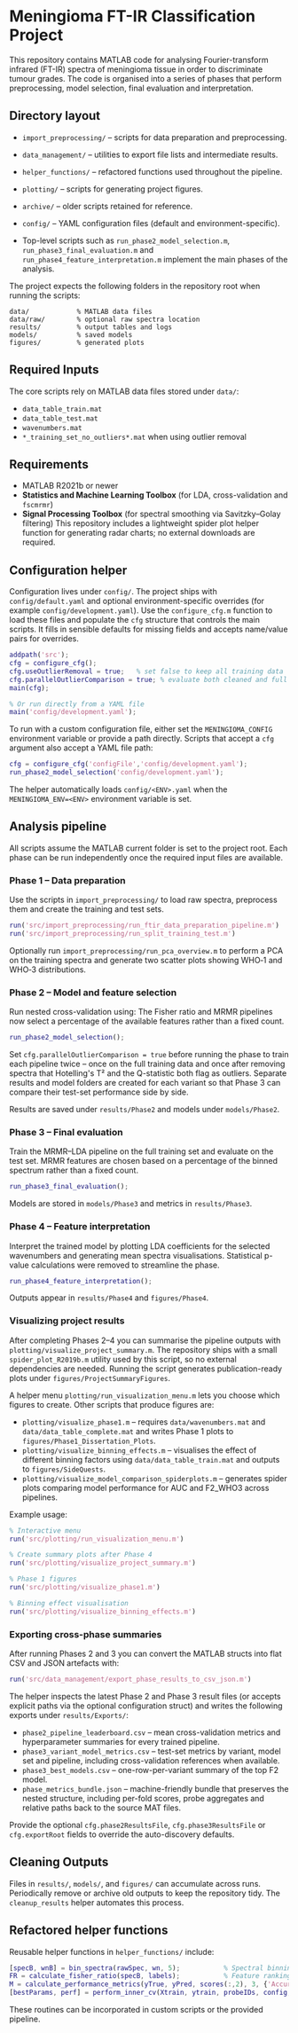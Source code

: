 # Meningioma FT-IR Classification Project

This repository contains MATLAB code for analysing Fourier-transform infrared (FT-IR) spectra of meningioma tissue in order to discriminate tumour grades. The code is organised into a series of phases that perform preprocessing, model selection, final evaluation and interpretation.

## Directory layout

- `import_preprocessing/` – scripts for data preparation and preprocessing.
- `data_management/` – utilities to export file lists and intermediate results.
- `helper_functions/` – refactored functions used throughout the pipeline.
- `plotting/` – scripts for generating project figures.
- `archive/` – older scripts retained for reference.
- `config/` – YAML configuration files (default and environment-specific).

- Top-level scripts such as `run_phase2_model_selection.m`, `run_phase3_final_evaluation.m` and `run_phase4_feature_interpretation.m` implement the main phases of the analysis.


The project expects the following folders in the repository root when running the scripts:

```
data/            % MATLAB data files
data/raw/        % optional raw spectra location
results/         % output tables and logs
models/          % saved models
figures/         % generated plots
```

## Required Inputs

The core scripts rely on MATLAB data files stored under `data/`:

- `data_table_train.mat`
- `data_table_test.mat`
- `wavenumbers.mat`
- `*_training_set_no_outliers*.mat` when using outlier removal

## Requirements

- MATLAB R2021b or newer
- **Statistics and Machine Learning Toolbox** (for LDA, cross-validation and `fscmrmr`)
- **Signal Processing Toolbox** (for spectral smoothing via Savitzky–Golay filtering)
This repository includes a lightweight spider plot helper function for generating radar charts; no external downloads are required.

## Configuration helper

Configuration lives under `config/`. The project ships with
`config/default.yaml` and optional environment-specific overrides (for example
`config/development.yaml`). Use the `configure_cfg.m` function to load these
files and populate the `cfg` structure that controls the main scripts. It fills
in sensible defaults for missing fields and accepts name/value pairs for
overrides.

```matlab
addpath('src');
cfg = configure_cfg();
cfg.useOutlierRemoval = true;   % set false to keep all training data
cfg.parallelOutlierComparison = true; % evaluate both cleaned and full datasets in parallel
main(cfg);

% Or run directly from a YAML file
main('config/development.yaml');
```

To run with a custom configuration file, either set the `MENINGIOMA_CONFIG`
environment variable or provide a path directly. Scripts that accept a `cfg`
argument also accept a YAML file path:

```matlab
cfg = configure_cfg('configFile','config/development.yaml');
run_phase2_model_selection('config/development.yaml');
```

The helper automatically loads `config/<ENV>.yaml` when the
`MENINGIOMA_ENV=<ENV>` environment variable is set.

## Analysis pipeline

All scripts assume the MATLAB current folder is set to the project root. Each phase can be run independently once the required input files are available.

### Phase 1 – Data preparation

Use the scripts in `import_preprocessing/` to load raw spectra, preprocess them and create the training and test sets.

```matlab
run('src/import_preprocessing/run_ftir_data_preparation_pipeline.m')
run('src/import_preprocessing/run_split_training_test.m')
```

Optionally run `import_preprocessing/run_pca_overview.m` to perform a PCA on the training spectra and generate two scatter plots showing WHO‑1 and WHO‑3 distributions.

### Phase 2 – Model and feature selection

Run nested cross-validation using:
The Fisher ratio and MRMR pipelines now select a percentage of the available features rather than a fixed count.

```matlab
run_phase2_model_selection();
```

Set `cfg.parallelOutlierComparison = true` before running the phase to train
each pipeline twice – once on the full training data and once after removing
spectra that Hotelling's T² and the Q-statistic both flag as outliers. Separate
results and model folders are created for each variant so that Phase 3 can
compare their test-set performance side by side.

Results are saved under `results/Phase2` and models under `models/Phase2`.

### Phase 3 – Final evaluation

Train the MRMR–LDA pipeline on the full training set and evaluate on the test set.
MRMR features are chosen based on a percentage of the binned spectrum rather than a fixed count.

```matlab
run_phase3_final_evaluation();
```

Models are stored in `models/Phase3` and metrics in `results/Phase3`.

### Phase 4 – Feature interpretation

Interpret the trained model by plotting LDA coefficients for the selected wavenumbers and generating mean spectra visualisations. Statistical p-value calculations were removed to streamline the phase.

```matlab
run_phase4_feature_interpretation();
```

Outputs appear in `results/Phase4` and `figures/Phase4`.

### Visualizing project results

After completing Phases 2–4 you can summarise the pipeline outputs with
`plotting/visualize_project_summary.m`. The repository ships with a small
`spider_plot_R2019b.m` utility used by this script, so no external dependencies
are needed. Running the script generates publication-ready plots under
`figures/ProjectSummaryFigures`.

A helper menu `plotting/run_visualization_menu.m` lets you choose which figures
to create. Other scripts that produce figures are:

- `plotting/visualize_phase1.m` – requires `data/wavenumbers.mat` and
  `data/data_table_complete.mat` and writes Phase 1 plots to
  `figures/Phase1_Dissertation_Plots`.
- `plotting/visualize_binning_effects.m` – visualises the effect of different
  binning factors using `data/data_table_train.mat` and outputs to
  `figures/SideQuests`.
- `plotting/visualize_model_comparison_spiderplots.m` – generates spider
  plots comparing model performance for AUC and F2\_WHO3 across pipelines.

Example usage:

```matlab
% Interactive menu
run('src/plotting/run_visualization_menu.m')

% Create summary plots after Phase 4
run('src/plotting/visualize_project_summary.m')

% Phase 1 figures
run('src/plotting/visualize_phase1.m')

% Binning effect visualisation
run('src/plotting/visualize_binning_effects.m')
```


### Exporting cross-phase summaries

After running Phases 2 and 3 you can convert the MATLAB structs into flat CSV
and JSON artefacts with:

```matlab
run('src/data_management/export_phase_results_to_csv_json.m')
```

The helper inspects the latest Phase 2 and Phase 3 result files (or accepts
explicit paths via the optional configuration struct) and writes the following
exports under `results/Exports/`:

- `phase2_pipeline_leaderboard.csv` – mean cross-validation metrics and
  hyperparameter summaries for every trained pipeline.
- `phase3_variant_model_metrics.csv` – test-set metrics by variant, model set
  and pipeline, including cross-validation references when available.
- `phase3_best_models.csv` – one-row-per-variant summary of the top F2 model.
- `phase_metrics_bundle.json` – machine-friendly bundle that preserves the
  nested structure, including per-fold scores, probe aggregates and relative
  paths back to the source MAT files.

Provide the optional `cfg.phase2ResultsFile`, `cfg.phase3ResultsFile` or
`cfg.exportRoot` fields to override the auto-discovery defaults.

## Cleaning Outputs

Files in `results/`, `models/`, and `figures/` can accumulate across runs. Periodically remove or archive old outputs to keep the repository tidy. The `cleanup_results` helper automates this process.

## Refactored helper functions

Reusable helper functions in `helper_functions/` include:

```matlab
[specB, wnB] = bin_spectra(rawSpec, wn, 5);           % Spectral binning
FR = calculate_fisher_ratio(specB, labels);           % Feature ranking
M = calculate_performance_metrics(yTrue, yPred, scores(:,2), 3, {'Accuracy','AUC'});
[bestParams, perf] = perform_inner_cv(Xtrain, ytrain, probeIDs, config, wn, 5, {'F2_WHO3','Accuracy'});
```

These routines can be incorporated in custom scripts or the provided pipeline.

